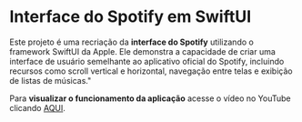 <h1>Interface do Spotify em SwiftUI</h1>
 
<p>Este projeto é uma recriação da <strong>interface do Spotify</strong> utilizando o framework SwiftUI da Apple. Ele demonstra a capacidade de criar uma interface de usuário semelhante ao aplicativo oficial do Spotify, incluindo recursos como scroll vertical e horizontal, navegação entre telas e exibição de listas de músicas."</p>

<p>Para <strong>visualizar o funcionamento da aplicação</strong> acesse o vídeo no YouTube clicando <a href="https://youtu.be/m0ClV3T6eII">AQUI</a>.</p>
